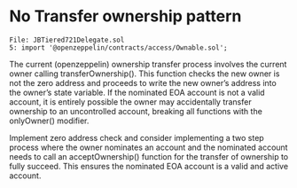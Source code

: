 # No Transfer ownership pattern

```
File: JBTiered721Delegate.sol
5: import '@openzeppelin/contracts/access/Ownable.sol';
```

The current (openzeppelin) ownership transfer process involves the current owner calling transferOwnership(). This function checks the new owner is not the zero address and proceeds to write the new owner’s address into the owner’s state variable. If the nominated EOA account is not a valid account, it is entirely possible the owner may accidentally transfer ownership to an uncontrolled account, breaking all functions with the onlyOwner() modifier.

Implement zero address check and consider implementing a two step process where the owner nominates an account and the nominated account needs to call an acceptOwnership() function for the transfer of ownership to fully succeed. This ensures the nominated EOA account is a valid and active account.